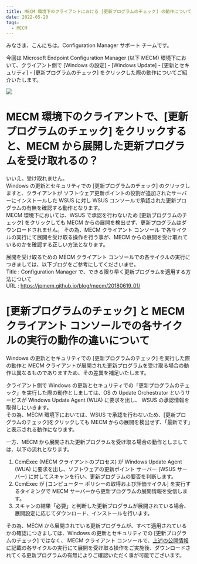 ```yaml
---
title: MECM 環境下のクライアントにおける [更新プログラムのチェック] の動作について
date: 2022-05-20
tags:
  - MECM
---
```


みなさま、こんにちは。Configuration Manager サポート チームです。

今回は Microsoft Endpoint Configuration Manager (以下 MECM) 環境下において、クライアント側で [Windows の設定] - [Windows Update] - [更新とセキュリティ] - [更新プログラムのチェック] をクリックした際の動作についてご紹介いたします。

![](./20220518_01/1.png)

# MECM 環境下のクライアントで、[更新プログラムのチェック] をクリックすると、MECM から展開した更新プログラムを受け取れるの？

いいえ。受け取れません。  
Windows の更新とセキュリティでの [更新プログラムのチェック] のクリックしますと、クライアントが ソフトウェア更新ポイントの役割が追加されたサーバーにインストールした WSUS に対し WSUS コンソールで承認された更新プログラムの有無を確認する動作となります。  
MECM 環境下においては、WSUS で承認を行わないため [更新プログラムのチェック] をクリックしても MECM からの展開を検出せず、更新プログラムはダウンロードされません。
その為、MECM クライアント コンソール で各サイクルの実行にて展開を受け取る操作を行う事が、MECM からの展開を受け取れているのかを確認する正しい方法となります。

展開を受け取るための MECM クライアント コンソールでの各サイクルの実行につきましては、以下ブログをご参考にしてくださいませ。  
Title : Configuration Manager で、できる限り早く更新プログラムを適用する方法について  
URL : https://jpmem.github.io/blog/mecm/20180619_01/

# [更新プログラムのチェック] と MECM クライアント コンソールでの各サイクルの実行の動作の違いについて

Windows の更新とセキュリティでの [更新プログラムのチェック] を実行した際の動作と MECM クライアントが展開された更新プログラムを受け取る場合の動作は異なるものでありますため、その差異を補足いたします。

クライアント側で Windows の更新とセキュリティでの「更新プログラムのチェック」を実行した際の動作としましては、OS の Update Orchestrator というサービスが Windows Update Agent (WUA) に要求を出し、 WSUS の承認情報を取得しにいきます。  
その為、MECM 環境下においては、WSUS で承認を行わないため、[更新プログラムのチェック]をクリックしても MECM からの展開を検出せず、「最新です」と表示される動作になります。

一方、MECM から展開された更新プログラムを受け取る場合の動作としましては、以下の流れとなります。

1. CcmExec (MECM クライアントのプロセス) が Windows Update Agent (WUA) に要求を出し、ソフトウェアの更新ポイント サーバー (WSUS サーバー) に対してスキャンを行い、更新プログラムの要否を判断します。
2. CcmExec が [コンピューター ポリシーの取得および評価サイクル] を実行するタイミングで MECM サーバーから更新プログラムの展開情報を受信します。
3. スキャンの結果「必要」と判断した更新プログラムが展開されている場合、展開設定に応じてダウンロード、インストールを行います。

その為、MECM から展開されている更新プログラムが、すべて適用されているかの確認につきましては、Windows の更新とセキュリティでの [更新プログラムのチェック] ではなく、 MECM クライアント コンソールで、[上述の公開情報](https://jpmem.github.io/blog/mecm/20180619_01/)に記載の各サイクルの実行にて展開を受け取る操作をご実施後、ダウンロードされてくる更新プログラムの有無によりご確認いただく事が可能でございます。
